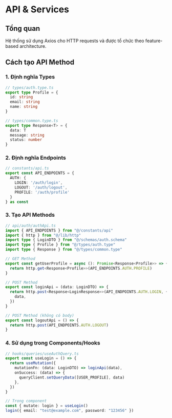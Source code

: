 # API & Services

## Tổng quan

Hệ thống sử dụng Axios cho HTTP requests và được tổ chức theo feature-based architecture.

## Cách tạo API Method

### 1. Định nghĩa Types

```typescript
// types/auth.type.ts
export type Profile = {
  id: string
  email: string
  name: string
}

// types/common.type.ts
export type Response<T> = {
  data: T
  message: string
  status: number
}
```

### 2. Định nghĩa Endpoints

```typescript
// constants/api.ts
export const API_ENDPOINTS = {
  AUTH: {
    LOGIN: '/auth/login',
    LOGOUT: '/auth/logout',
    PROFILE: '/auth/profile'
  }
} as const
```

### 3. Tạo API Methods

```typescript
// api/auth/authApi.ts
import { API_ENDPOINTS } from "@/constants/api"
import { http } from "@/lib/http"
import type { LoginDTO } from "@/schemas/auth.schema"
import type { Profile } from "@/types/auth.type"
import type { Response } from "@/types/common.type"

// GET Method
export const getUserProfile = async (): Promise<Response<Profile>> => {
  return http.get<Response<Profile>>(API_ENDPOINTS.AUTH.PROFILE)
}

// POST Method
export const loginApi = (data: LoginDTO) => {
  return http.post<Response<LoginResponse>>(API_ENDPOINTS.AUTH.LOGIN, {
    data,
  })
}

// POST Method (không có body)
export const logoutApi = () => {
  return http.post(API_ENDPOINTS.AUTH.LOGOUT)
}
```

### 4. Sử dụng trong Components/Hooks

```typescript
// hooks/queries/useAuthQuery.ts
export const useLogin = () => {
  return useMutation({
    mutationFn: (data: LoginDTO) => loginApi(data),
    onSuccess: (data) => {
      queryClient.setQueryData([USER_PROFILE], data)
    },
  })
}

// Trong component
const { mutate: login } = useLogin()
login({ email: "test@example.com", password: "123456" })
```